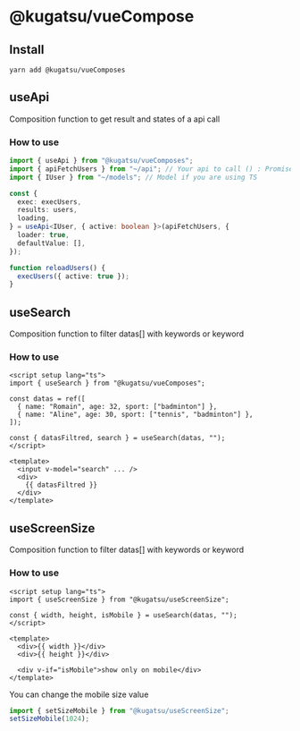 # @kugatsu/vueCompose

## Install

```shell
yarn add @kugatsu/vueComposes
```

## useApi

Composition function to get result and states of a api call

### How to use

```ts
import { useApi } from "@kugatsu/vueComposes";
import { apiFetchUsers } from "~/api"; // Your api to call () : Promise
import { IUser } from "~/models"; // Model if you are using TS

const {
  exec: execUsers,
  results: users,
  loading,
} = useApi<IUser, { active: boolean }>(apiFetchUsers, {
  loader: true,
  defaultValue: [],
});

function reloadUsers() {
  execUsers({ active: true });
}
```

## useSearch

Composition function to filter datas[] with keywords or keyword

### How to use

```vue
<script setup lang="ts">
import { useSearch } from "@kugatsu/vueComposes";

const datas = ref([
  { name: "Romain", age: 32, sport: ["badminton"] },
  { name: "Aline", age: 30, sport: ["tennis", "badminton"] },
]);

const { datasFiltred, search } = useSearch(datas, "");
</script>

<template>
  <input v-model="search" ... />
  <div>
    {{ datasFiltred }}
  </div>
</template>
```

## useScreenSize

Composition function to filter datas[] with keywords or keyword

### How to use

```vue
<script setup lang="ts">
import { useScreenSize } from "@kugatsu/useScreenSize";

const { width, height, isMobile } = useSearch(datas, "");
</script>

<template>
  <div>{{ width }}</div>
  <div>{{ height }}</div>

  <div v-if="isMobile">show only on mobile</div>
</template>
```

You can change the mobile size value

```ts
import { setSizeMobile } from "@kugatsu/useScreenSize";
setSizeMobile(1024);
```
